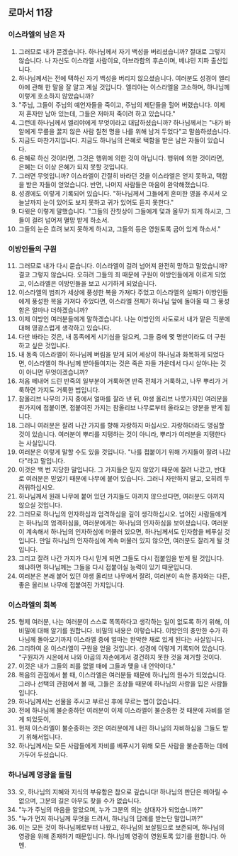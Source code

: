 ## 로마서 11장

### 이스라엘의 남은 자 
1. 그러므로 내가 묻겠습니다. 하나님께서 자기 백성을 버리셨습니까? 절대로 그렇지 않습니다. 나 자신도 이스라엘 사람이요, 아브라함의 후손이며, 베냐민 지파 출신입니다.
2. 하나님께서는 전에 택하신 자기 백성을 버리지 않으셨습니다. 여러분도 성경이 엘리야에 관해 한 말을 잘 알고 계실 것입니다. 엘리야는 이스라엘을 고소하며, 하나님께 이렇게 호소하지 않았습니까?
3. "주님, 그들이 주님의 예언자들을 죽이고, 주님의 제단들을 헐어 버렸습니다. 이제 저 혼자만 남아 있는데, 그들은 저마저 죽이려 하고 있습니다."
4. 그런데 하나님께서 엘리야에게 무엇이라고 대답하셨습니까? 하나님께서는 "내가 바알에게 무릎을 꿇지 않은 사람 칠천 명을 나를 위해 남겨 두었다"고 말씀하셨습니다.
5. 지금도 마찬가지입니다. 지금도 하나님의 은혜로 택함을 받은 남은 자들이 있습니다.
6. 은혜로 하신 것이라면, 그것은 행위에 의한 것이 아닙니다. 행위에 의한 것이라면, 은혜는 더 이상 은혜가 되지 못할 것입니다.
7. 그러면 무엇입니까? 이스라엘이 간절히 바라던 것을 이스라엘은 얻지 못하고, 택함을 받은 자들이 얻었습니다. 반면, 나머지 사람들은 마음이 완악해졌습니다.
8. 성경에도 이렇게 기록되어 있습니다. "하나님께서 그들에게 혼미한 영을 주셔서 오늘날까지 눈이 있어도 보지 못하고 귀가 있어도 듣지 못한다."
9. 다윗은 이렇게 말했습니다. "그들의 잔칫상이 그들에게 덫과 올무가 되게 하시고, 그들이 걸려 넘어져 멸망 받게 하소서.
10. 그들의 눈은 흐려 보지 못하게 하시고, 그들의 등은 영원토록 굽어 있게 하소서."
### 이방인들의 구원
11. 그러므로 내가 다시 묻습니다. 이스라엘이 걸려 넘어져 완전히 망하고 말았습니까? 결코 그렇지 않습니다. 오히려 그들의 죄 때문에 구원이 이방인들에게 이르게 되었고, 이스라엘은 이방인들을 보고 시기하게 되었습니다.
12. 이스라엘의 범죄가 세상에 풍성한 복을 가져다 주었고 이스라엘의 실패가 이방인들에게 풍성한 복을 가져다 주었다면, 이스라엘 전체가 하나님 앞에 돌아올 때 그 풍성함은 얼마나 더하겠습니까?
13. 이제 이방인 여러분들에게 말하겠습니다. 나는 이방인의 사도로서 내가 맡은 직분에 대해 영광스럽게 생각하고 있습니다.
14. 다만 바라는 것은, 내 동족에게 시기심을 일으켜, 그들 중에 몇 명만이라도 더 구원하고 싶은 것입니다.
15. 내 동족 이스라엘이 하나님께 버림을 받게 되어 세상이 하나님과 화목하게 되었다면, 이스라엘이 하나님께 받아들여지는 것은 죽은 자들 가운데서 다시 살아나는 것이 아니면 무엇이겠습니까?
16. 처음 떼내어 드린 반죽의 일부분이 거룩하면 반죽 전체가 거룩하고, 나무 뿌리가 거룩하면 가지도 거룩한 법입니다.
17. 참올리브 나무의 가지 중에서 얼마를 잘라 낸 뒤, 야생 올리브 나뭇가지인 여러분을 원가지에 접붙이면, 접붙여진 가지는 참올리브 나무로부터 올라오는 양분을 받게 됩니다.
18. 그러니 여러분은 잘려 나간 가지를 향해 자랑하지 마십시오. 자랑하더라도 명심할 것이 있습니다. 여러분이 뿌리를 지탱하는 것이 아니라, 뿌리가 여러분을 지탱한다는 사실입니다.
19. 여러분은 이렇게 말할 수도 있을 것입니다. "나를 접붙이기 위해 가지들이 잘려 나갔다"라고 말입니다.
20. 이것은 백 번 지당한 말입니다. 그 가지들은 믿지 않았기 때문에 잘려 나갔고, 반대로 여러분은 믿었기 때문에 나무에 붙어 있습니다. 그러니 자만하지 말고, 오히려 두려워하십시오.
21. 하나님께서 원래 나무에 붙어 있던 가지들도 아끼지 않으셨다면, 여러분도 아끼지 않으실 것입니다.
22. 그러므로 하나님의 인자하심과 엄격하심을 깊이 생각하십시오. 넘어진 사람들에게는 하나님의 엄격하심을, 여러분에게는 하나님의 인자하심을 보이셨습니다. 여러분이 계속해서 하나님의 인자하심에 머물러 있으면, 하나님께서도 인자함을 베푸실 것입니다. 만일 하나님의 인자하심에 계속 머물러 있지 않으면, 여러분도 잘리게 될 것입니다.
23. 그리고 잘려 나간 가지가 다시 믿게 되면 그들도 다시 접붙임을 받게 될 것입니다. 왜냐하면 하나님께는 그들을 다시 접붙이실 능력이 있기 때문입니다.
24. 여러분은 본래 붙어 있던 야생 올리브 나무에서 잘려, 여러분이 속한 종자와는 다른, 좋은 올리브 나무에 접붙여진 가지입니다.
### 이스라엘의 회복
25. 형제 여러분, 나는 여러분이 스스로 똑똑하다고 생각하는 일이 없도록 하기 위해, 이 비밀에 대해 알기를 원합니다. 비밀의 내용은 이렇습니다. 이방인의 충만한 수가 하나님께 돌아오기까지 이스라엘 중에 얼마는 완악한 채로 있게 된다는 사실입니다.
26. 그리하여 온 이스라엘이 구원을 얻을 것입니다. 성경에 이렇게 기록되어 있습니다. "구원자가 시온에서 나와 야곱의 자손에게서 경건하지 못한 것을 제거할 것이다.
27. 이것은 내가 그들의 죄를 없앨 때에 그들과 맺을 내 언약이다."
28. 복음의 관점에서 볼 때, 이스라엘은 여러분들 때문에 하나님의 원수가 되었습니다. 그러나 선택의 관점에서 볼 때, 그들은 조상들 때문에 하나님의 사랑을 입은 사람들입니다.
29. 하나님께서는 선물을 주시고 부르신 후에 무르는 법이 없습니다.
30. 전에 하나님께 불순종하던 여러분이 이제 이스라엘이 불순종한 것 때문에 자비를 얻게 되었듯이,
31. 현재 이스라엘이 불순종하는 것은 여러분에게 내린 하나님의 자비하심을 그들도 받기 위해서입니다.
32. 하나님께서는 모든 사람들에게 자비를 베푸시기 위해 모든 사람을 불순종하는 데에 가두어 두셨습니다.
### 하나님께 영광을 돌림
33. 오, 하나님의 지혜와 지식의 부유함은 참으로 깊습니다! 하나님의 판단은 헤아릴 수 없으며, 그분의 길은 아무도 찾을 수가 없습니다.
34. "누가 주님의 마음을 알았으며, 누가 그분의 의논 상대자가 되었습니까?"
35. "누가 먼저 하나님께 무엇을 드려서, 하나님의 답례를 받는단 말입니까?"
36. 이는 모든 것이 하나님께로부터 나왔고, 하나님의 보살핌으로 보존되며, 하나님의 영광을 위해 존재하기 때문입니다. 하나님께 영광이 영원토록 있기를 원합니다. 아멘. 
